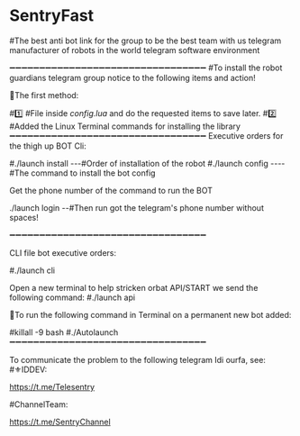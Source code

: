 # SentryFast
#The best anti bot link for the group to be the best team with us telegram manufacturer of robots in the world telegram software environment

➖➖➖➖➖➖➖➖➖➖➖➖➖➖➖➖➖➖➖➖➖➖➖➖➖➖➖➖➖➖➖➖➖
#To install the robot guardians telegram group notice to the following items and action!

🚀The first method:

#1️⃣ #File inside *config.lua* and do the requested items to save later.
#2️⃣ #Added the Linux Terminal commands for installing the library
➖➖➖➖➖➖➖➖➖➖➖➖➖➖➖➖➖➖➖➖➖➖➖➖➖➖➖➖➖➖➖➖➖
Executive orders for the thigh up BOT Cli:

#./launch install ---#Order of installation of the robot
#./launch config ----#The command to install the bot config


Get the phone number of the command to run the BOT

./launch login --#Then run got the telegram's phone number without spaces!

➖➖➖➖➖➖➖➖➖➖➖➖➖➖➖➖➖➖➖➖➖➖➖➖➖➖➖➖➖➖➖➖➖

CLI file bot executive orders:

#./launch cli

Open a new terminal to help stricken orbat API/START we send the following command:
#./launch api


👻To run the following command in Terminal on a permanent new bot added:

#killall -9 bash
#./Autolaunch
➖➖➖➖➖➖➖➖➖➖➖➖➖➖➖➖➖➖➖➖➖➖➖➖➖➖➖➖➖➖➖➖➖

To communicate the problem to the following telegram Idi ourfa, see:
#⚜️IDDEV:

https://t.me/Telesentry

#ChannelTeam:

https://t.me/SentryChannel
